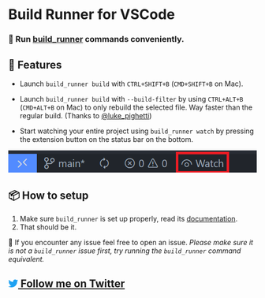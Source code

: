 

# Build Runner for VSCode

### 🔨 Run [build_runner](https://pub.dev/packages/build_runner) commands conveniently.

## 🌟 Features

* Launch `build_runner build` with `CTRL+SHIFT+B` (`CMD+SHIFT+B` on Mac).

* Launch `build_runner build` with `--build-filter` by using `CTRL+ALT+B` (`CMD+ALT+B` on Mac) to only rebuild the selected file. Way faster than the regular build. (Thanks to [@luke_pighetti](https://twitter.com/luke_pighetti)) 

* Start watching your entire project using `build_runner watch` by pressing the extension button on the status bar on the bottom.

![](assets/screen2.png)

## 📦 How to setup

1.  Make sure `build_runner` is set up properly, read its [documentation](https://pub.dev/packages/build_runner). 
2.  That should be it.

🐛 If you encounter any issue feel free to open an issue. *Please make sure it is not a `build_runner` issue first, try running the `build_runner` command equivalent.*

## [<img src="assets/twitter.png" width="20px">  Follow me on Twitter](https://twitter.com/intent/follow?screen_name=gaetschwartz) 


